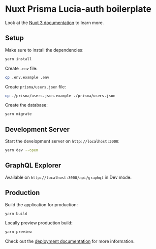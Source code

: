 # Nuxt Prisma Lucia-auth boilerplate

Look at the [Nuxt 3 documentation](https://nuxt.com/docs/getting-started/introduction) to learn more.

## Setup

Make sure to install the dependencies:

```bash
yarn install
```

Create `.env` file:

```bash
cp .env.example .env
```

Create `prisma/users.json` file:

```bash
cp ./prisma/users.json.example ./prisma/users.json
```

Create the database:

```bash
yarn migrate
```

## Development Server

Start the development server on `http://localhost:3000`:

```bash
yarn dev --open
```

## GraphQL Explorer

Available on `http://localhost:3000/api/graphql` in Dev mode.

## Production

Build the application for production:

```bash
yarn build
```

Locally preview production build:

```bash
yarn preview
```

Check out the [deployment documentation](https://nuxt.com/docs/getting-started/deployment) for more information.

